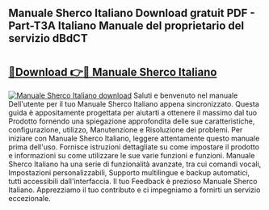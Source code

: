 ## Manuale Sherco Italiano Download gratuit PDF - Part-T3A Italiano Manuale del proprietario del servizio dBdCT

# <h2><a href="http://dfe2rpo.blite.top/?on=Manuale+Sherco+Italiano">🔗Download 👉🔴 Manuale Sherco Italiano</a></h2>

[![Manuale Sherco Italiano download](https://i.imgur.com/lujVjoI.png)](http://dfe2rpo.blite.top/?on=Manuale+Sherco+Italiano)
Saluti e benvenuto nel manuale Dell'utente per il tuo Manuale Sherco Italiano appena sincronizzato. Questa guida è appositamente progettata per aiutarti a ottenere il massimo dal tuo Prodotto fornendo una spiegazione approfondita delle sue caratteristiche, configurazione, utilizzo, Manutenzione e Risoluzione dei problemi. Per iniziare con Manuale Sherco Italiano, leggere attentamente questo manuale prima dell'uso. Fornisce istruzioni dettagliate su come impostare il prodotto e informazioni su come utilizzare le sue varie funzioni e funzioni. Manuale Sherco Italiano ha una serie di funzionalità avanzate, tra cui comandi vocali, Impostazioni personalizzabili, Supporto multilingue e backup automatici, tutti accessibili dall'interfaccia. Il tuo Feedback è prezioso Manuale Sherco Italiano. Apprezziamo il tuo contributo e ci impegniamo a fornirti un servizio eccezionale.
